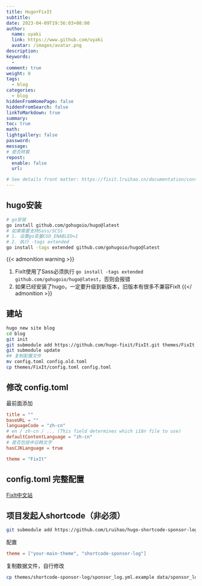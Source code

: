 ```yaml
---
title: Hugo+FixIt
subtitle:
date: 2023-04-09T19:56:03+08:00
author:
  name: uyaki
  link: https://www.github.com/uyaki
  avatar: /images/avatar.png
description:
keywords:
  -
comment: true
weight: 0
tags:
  - blog
categories:
  - blog
hiddenFromHomePage: false
hiddenFromSearch: false
linkToMarkdown: true
summary:
toc: true
math:
lightgallery: false
password:
message:
# 是否转载
repost:
  enable: false
  url:

# See details front matter: https://fixit.lruihao.cn/documentation/content-management/introduction/#front-matter
---
```


<!--more-->

## hugo安装

```bash
# go安装
go install github.com/gohugoio/hugo@latest
# 如果需要支持Sass/SCSS
# 1. 设置go变量CGO_ENABLED=1
# 2. 执行 -tags extended
go install -tags extended github.com/gohugoio/hugo@latest
```
{{< admonition warning >}}

1. FixIt使用了Sass必须执行 `go install -tags extended github.com/gohugoio/hugo@latest`，否则会报错
2. 如果已经安装了hugo，一定要升级到新版本，旧版本有很多不兼容FixIt
{{</ admonition >}}

## 建站

```bash
hugo new site blog
cd blog
git init
git submodule add https://github.com/hugo-fixit/FixIt.git themes/FixIt
git submodule update
## 复制配置文件
mv config.toml config.old.toml
cp themes/FixIt/config.toml config.toml
```

## 修改 config.toml

最前面添加
```toml
title = ""
baseURL = ""
languageCode = "zh-cn"
# en / zh-cn / ... (This field determines which i18n file to use)
defaultContentLanguage = "zh-cn"
# 是否包括中日韩文字
hasCJKLanguage = true

theme = "FixIt"
```

## config.toml 完整配置

[FixIt中文站](https://fixit.lruihao.cn/zh-cn/documentation/basics/)

## 项目发起人shortcode（非必须）

```bash
git submodule add https://github.com/Lruihao/hugo-shortcode-sponsor-log.git themes/shortcode-sponsor-log
```

配置
```toml
theme = ["your-main-theme", "shortcode-sponsor-log"]
```

复制数据文件，自行修改
```bash
cp themes/shortcode-sponsor-log/sponsor_log.yml.example data/sponsor_log.yml
```